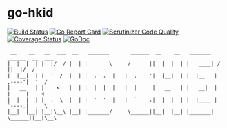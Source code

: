 # go-hkid

[![Build Status](https://travis-ci.org/iLexN/go-hkid.svg?branch=master)](https://travis-ci.org/iLexN/go-hkid)
[![Go Report Card](https://goreportcard.com/badge/github.com/iLexN/go-hkid)](https://goreportcard.com/report/github.com/iLexN/go-hkid)
[![Scrutinizer Code Quality](https://scrutinizer-ci.com/g/iLexN/go-hkid/badges/quality-score.png?b=master)](https://scrutinizer-ci.com/g/iLexN/go-hkid/?branch=master)
[![Coverage Status](https://coveralls.io/repos/github/iLexN/go-hkid/badge.svg?branch=master)](https://coveralls.io/github/iLexN/go-hkid?branch=master)
[![GoDoc](https://godoc.org/github.com/iLexN/go-hkid?status.svg)](https://godoc.org/github.com/iLexN/go-hkid)

```
 __    __   __  ___  __   _______       ______  __    __   _______   ______  __  ___
|  |  |  | |  |/  / |  | |       \     /      ||  |  |  | |   ____| /      ||  |/  /
|  |__|  | |  '  /  |  | |  .--.  |   |  ,----'|  |__|  | |  |__   |  ,----'|  '  / 
|   __   | |    <   |  | |  |  |  |   |  |     |   __   | |   __|  |  |     |    <  
|  |  |  | |  .  \  |  | |  '--'  |   |  `----.|  |  |  | |  |____ |  `----.|  .  \ 
|__|  |__| |__|\__\ |__| |_______/     \______||__|  |__| |_______| \______||__|\__\
                                                                                    
```
